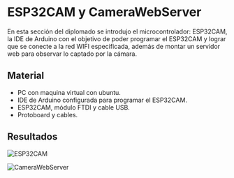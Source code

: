 # ESP32CAM y CameraWebServer

En esta sección del diplomado se introdujo el microcontrolador: ESP32CAM, la IDE de Arduino con el objetivo de poder programar el ESP32CAM y lograr que se conecte a la red WIFI especificada, además de montar un servidor web para observar lo captado por la cámara.  

## Material

- PC con maquina virtual con ubuntu.
- IDE de Arduino configurada para programar el ESP32CAM.
- ESP32CAM, módulo FTDI y cable USB.
- Protoboard y cables.

## Resultados
![ESP32CAM]()

![CameraWebServer]()